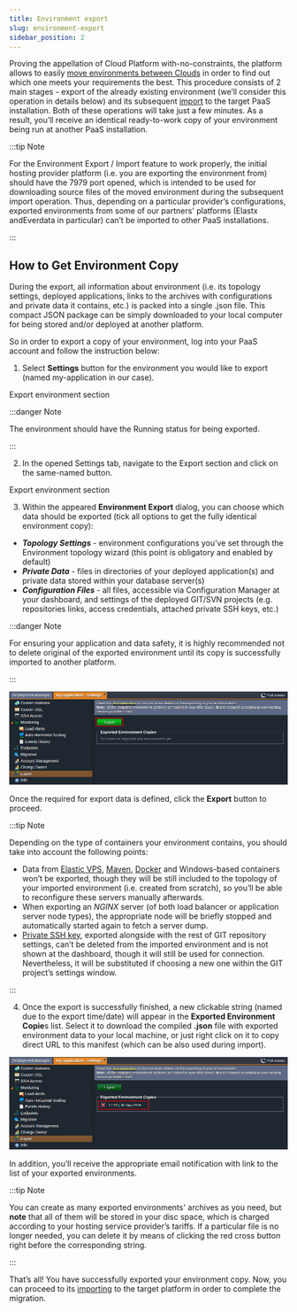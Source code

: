 ```yaml
---
title: Environment export
slug: environment-export
sidebar_position: 2
---
```


Proving the appellation of Cloud Platform with-no-constraints, the platform allows to easily [move environments between Clouds](http://localhost:3000/docs/environment-management/environment-export-and-import/app-migration-between-clouds) in order to find out which one meets your requirements the best. This procedure consists of 2 main stages - export of the already existing environment (we’ll consider this operation in details below) and its subsequent [import](/docs/environment-management/environment-export-and-import/environment-import) to the target PaaS installation. Both of these operations will take just a few minutes. As a result, you’ll receive an identical ready-to-work copy of your environment being run at another PaaS installation.

:::tip Note

For the Environment Export / Import feature to work properly, the initial hosting provider platform (i.e. you are exporting the environment from) should have the 7979 port opened, which is intended to be used for downloading source files of the moved environment during the subsequent import operation. Thus, depending on a particular provider’s configurations, exported environments from some of our partners' platforms (Elastx andEverdata in particular) can’t be imported to other PaaS installations.

:::

## How to Get Environment Copy

During the export, all information about environment (i.e. its topology settings, deployed applications, links to the archives with configurations and private data it contains, etc.) is packed into a single .json file. This compact JSON package can be simply downloaded to your local computer for being stored and/or deployed at another platform.

So in order to export a copy of your environment, log into your PaaS account and follow the instruction below:

1. Select **Settings** button for the environment you would like to export (named my-application in our case).

Export environment section

:::danger Note

The environment should have the Running status for being exported.

:::

2. In the opened Settings tab, navigate to the Export section and click on the same-named button.

Export environment section

3. Within the appeared **Environment Export** dialog, you can choose which data should be exported (tick all options to get the fully identical environment copy):

- **_Topology Settings_** - environment configurations you’ve set through the Environment topology wizard (this point is obligatory and enabled by default)
- **_Private Data_** - files in directories of your deployed application(s) and private data stored within your database server(s)
- **_Configuration Files_** - all files, accessible via Configuration Manager at your dashboard, and settings of the deployed GIT/SVN projects (e.g. repositories links, access credentials, attached private SSH keys, etc.)

:::danger Note

For ensuring your application and data safety, it is highly recommended not to delete original of the exported environment until its copy is successfully imported to another platform.

:::

![Locale Dropdown](./img/EnvironmentExport/2.png)

Once the required for export data is defined, click the **Export** button to proceed.

:::tip Note

Depending on the type of containers your environment contains, you should take into account the following points:

- Data from [Elastic VPS](/docs/Elastic%20VPS/Elastic%20VPS%20Overview/General%20Information), [Maven](/docs/java/build-node/java-vcs-deployment-with-maven), [Docker](http://localhost:3000/docs/container/container-types) and Windows-based containers won’t be exported, though they will be still included to the topology of your imported environment (i.e. created from scratch), so you’ll be able to reconfigure these servers manually afterwards.
- When exporting an _NGINX_ server (of both load balancer or application server node types), the appropriate node will be briefly stopped and automatically started again to fetch a server dump.
- [Private SSH key](/docs/deployment/ssh-access-to-git-repository), exported alongside with the rest of GIT repository settings, can’t be deleted from the imported environment and is not shown at the dashboard, though it will still be used for connection. Nevertheless, it will be substituted if choosing a new one within the GIT project’s settings window.

:::

4. Once the export is successfully finished, a new clickable string (named due to the export time/date) will appear in the **Exported Environment Copie**s list. Select it to download the compiled **.json** file with exported environment data to your local machine, or just right click on it to copy direct URL to this manifest (which can be also used during import).

![Locale Dropdown](./img/EnvironmentExport/4.png)

In addition, you’ll receive the appropriate email notification with link to the list of your exported environments.

:::tip Note

You can create as many exported environments' archives as you need, but **note** that all of them will be stored in your disc space, which is charged according to your hosting service provider’s tariffs. If a particular file is no longer needed, you can delete it by means of clicking the red cross button right before the corresponding string.

:::

That’s all! You have successfully exported your environment copy. Now, you can proceed to its [importing](/docs/environment-management/environment-export-and-import/environment-import) to the target platform in order to complete the migration.
